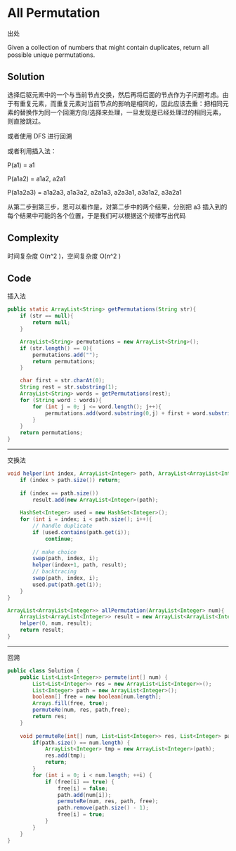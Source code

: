 # All Permutation 

出处

Given a collection of numbers that might contain duplicates, return all possible unique permutations.

## Solution

选择后驱元素中的一个与当前节点交换，然后再将后面的节点作为子问题考虑。由于有重复元素，而重复元素对当前节点的影响是相同的，因此应该去重：把相同元素的替换作为同一个回溯方向/选择来处理，一旦发现是已经处理过的相同元素，则直接跳过。

或者使用 DFS 进行回溯

或者利用插入法：

P(a1) = a1

P(a1a2) = a1a2, a2a1

P(a1a2a3) = a1a2a3, a1a3a2, a2a1a3, a2a3a1, a3a1a2, a3a2a1

从第二步到第三步，恩可以看作是，对第二步中的两个结果，分别把 a3 插入到的每个结果中可能的各个位置，于是我们可以根据这个规律写出代码

## Complexity

时间复杂度 O(n^2 )，空间复杂度 O(n^2 )

## Code 

插入法

```java
public static ArrayList<String> getPermutations(String str){
    if (str == null){
        return null;
    }

    ArrayList<String> permutations = new ArrayList<String>();
    if (str.length() == 0){
        permutations.add("");
        return permutations;
    }

    char first = str.charAt(0);
    String rest = str.substring(1);
    ArrayList<String> words = getPermutations(rest);
    for (String word : words){
        for (int j = 0; j <= word.length(); j++){
            permutations.add(word.substring(0,j) + first + word.substring(j));
        }
    }
    return permutations;
}
```

---

交换法

```java
void helper(int index, ArrayList<Integer> path, ArrayList<ArrayList<Integer>> result){
	if (index > path.size()) return;
	
	if (index == path.size())
		result.add(new ArrayList<Integer>(path);
	
	HashSet<Integer> used = new HashSet<Integer>();
	for (int i = index; i < path.size(); i++){
		// handle duplicate
		if (used.contains(path.get(i));
			continue;
			
		// make choice
		swap(path, index, i);
		helper(index+1, path, result);
		// backtracing
		swap(path, index, i);
		used.put(path.get(i));
	}
}

ArrayList<ArrayList<Integer>> allPermutation(ArrayList<Integer> num){
	ArrayList<ArrayList<Integer>> result = new ArrayList<ArrayList<Integer>>();
	helper(0, num, result);
	return result;
}
```

---

回溯

```java
public class Solution {
    public List<List<Integer>> permute(int[] num) {
        List<List<Integer>> res = new ArrayList<List<Integer>>();
        List<Integer> path = new ArrayList<Integer>();
        boolean[] free = new boolean[num.length];
        Arrays.fill(free, true);
        permuteRe(num, res, path,free);
        return res;
    }
    
    void permuteRe(int[] num, List<List<Integer>> res, List<Integer> path, boolean[] free) {
        if(path.size() == num.length) {
            ArrayList<Integer> tmp = new ArrayList<Integer>(path);
            res.add(tmp);
            return;
        }
        for (int i = 0; i < num.length; ++i) {
            if (free[i] == true) {
                free[i] = false;
                path.add(num[i]);
                permuteRe(num, res, path, free);
                path.remove(path.size() - 1);
                free[i] = true;
            }
        }
    }
}
```


